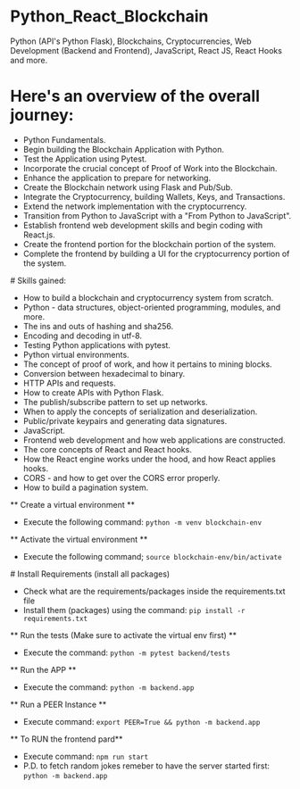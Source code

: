 # Python_React_Blockchain
Python (API's Python Flask), Blockchains, Cryptocurrencies, Web Development (Backend and Frontend), JavaScript, React JS, React Hooks and more.

# Here's an overview of the overall journey:

- Python Fundamentals.
- Begin building the Blockchain Application with Python.
- Test the Application using Pytest.
- Incorporate the crucial concept of Proof of Work into the Blockchain.
- Enhance the application to prepare for networking.
- Create the Blockchain network using Flask and Pub/Sub.
- Integrate the Cryptocurrency, building Wallets, Keys, and Transactions.
- Extend the network implementation with the cryptocurrency.
- Transition from Python to JavaScript with a "From Python to JavaScript".
- Establish frontend web development skills and begin coding with React.js.
- Create the frontend portion for the blockchain portion of the system.
- Complete the frontend by building a UI for the cryptocurrency portion of the system.


# Skills gained:

- How to build a blockchain and cryptocurrency system from scratch.
- Python - data structures, object-oriented programming, modules, and more.
- The ins and outs of hashing and sha256.
- Encoding and decoding in utf-8.
- Testing Python applications with pytest.
- Python virtual environments.
- The concept of proof of work, and how it pertains to mining blocks.
- Conversion between hexadecimal to binary.
- HTTP APIs and requests.
- How to create APIs with Python Flask.
- The publish/subscribe pattern to set up networks.
- When to apply the concepts of serialization and deserialization.
- Public/private keypairs and generating data signatures.
- JavaScript.
- Frontend web development and how web applications are constructed.
- The core concepts of React and React hooks.
- How the React engine works under the hood, and how React applies hooks.
- CORS - and how to get over the CORS error properly.
- How to build a pagination system.

** Create a virtual environment **

- Execute the following command: `python -m venv blockchain-env`

** Activate the virtual environment **

- Execute the following command; `source blockchain-env/bin/activate`

# Install Requirements (install all packages)

- Check what are the requirements/packages inside the requirements.txt file
- Install them (packages) using the command: `pip install -r requirements.txt`

** Run the tests (Make sure to activate the virtual env first) **

- Execute the command: `python -m pytest backend/tests`

** Run the APP **

- Execute the command: `python -m backend.app`

** Run a PEER Instance **

- Execute command: `export PEER=True && python -m backend.app`

** To RUN the frontend pard**

- Execute command: `npm run start`
- P.D. to fetch random jokes remeber to have the server started first: `python -m backend.app`




